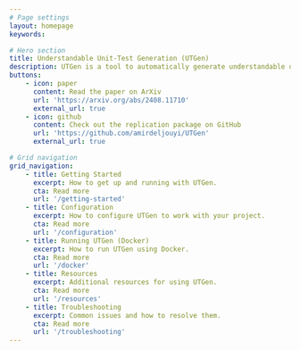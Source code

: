 ```yaml
---
# Page settings
layout: homepage
keywords:

# Hero section
title: Understandable Unit-Test Generation (UTGen)
description: UTGen is a tool to automatically generate understandable unit tests for Java code.
buttons:
    - icon: paper
      content: Read the paper on ArXiv
      url: 'https://arxiv.org/abs/2408.11710'
      external_url: true
    - icon: github
      content: Check out the replication package on GitHub
      url: 'https://github.com/amirdeljouyi/UTGen'
      external_url: true

# Grid navigation
grid_navigation:
    - title: Getting Started
      excerpt: How to get up and running with UTGen.
      cta: Read more
      url: '/getting-started'
    - title: Configuration
      excerpt: How to configure UTGen to work with your project.
      cta: Read more
      url: '/configuration'
    - title: Running UTGen (Docker)
      excerpt: How to run UTGen using Docker.
      cta: Read more
      url: '/docker'
    - title: Resources
      excerpt: Additional resources for using UTGen.
      cta: Read more
      url: '/resources'
    - title: Troubleshooting
      excerpt: Common issues and how to resolve them.
      cta: Read more
      url: '/troubleshooting'
---
```

